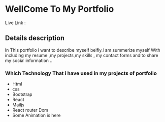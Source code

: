 # WellCome To My Portfolio

Live Link : 

## Details description 

In This portfolio i want to describe myself beifly.I am summerize myself With including my resume ,my projects,my skills , my contact forms and to share my social information ..

### Which Technology That i have used in my projects of portfolio

* Html
* css
* Bootstrap
* React
* Mailjs
* React router Dom
* Some Animation is here

